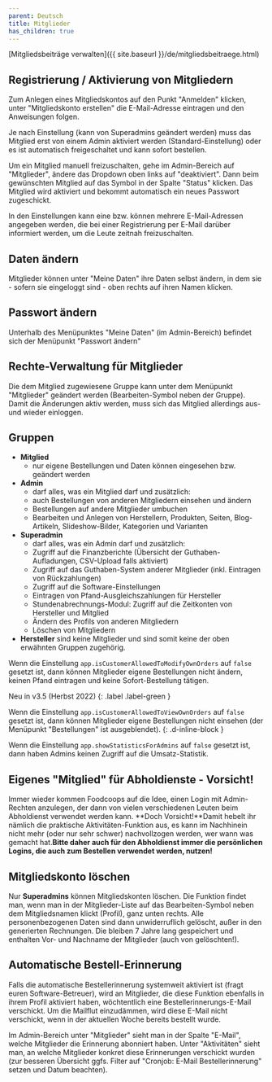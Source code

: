 ```yaml
---
parent: Deutsch
title: Mitglieder
has_children: true
---
```


[Mitgliedsbeiträge verwalten]({{ site.baseurl }}/de/mitgliedsbeitraege.html)

## Registrierung / Aktivierung von Mitgliedern

Zum Anlegen eines Mitgliedskontos auf den Punkt "Anmelden" klicken, unter "Mitgliedskonto erstellen" die E-Mail-Adresse eintragen und den Anweisungen folgen.

Je nach Einstellung (kann von Superadmins geändert werden) muss das Mitglied erst von einem Admin aktiviert werden (Standard-Einstellung) oder es ist automatisch freigeschaltet und kann sofort bestellen.

Um ein Mitglied manuell freizuschalten, gehe im Admin-Bereich auf "Mitglieder", ändere das Dropdown oben links auf "deaktiviert". Dann beim gewünschten Mitglied auf das Symbol in der Spalte "Status" klicken. Das Mitglied wird aktiviert und bekommt automatisch ein neues Passwort zugeschickt.

In den Einstellungen kann eine bzw. können mehrere E-Mail-Adressen angegeben werden, die bei einer Registrierung per E-Mail darüber informiert werden, um die Leute zeitnah freizuschalten.

## Daten ändern
Mitglieder können unter "Meine Daten" ihre Daten selbst ändern, in dem sie - sofern sie eingeloggt sind - oben rechts auf ihren Namen klicken.

## Passwort ändern
Unterhalb des Menüpunktes "Meine Daten" (im Admin-Bereich) befindet sich der Menüpunkt "Passwort ändern"

## Rechte-Verwaltung für Mitglieder
Die dem Mitglied zugewiesene Gruppe kann unter dem Menüpunkt "Mitglieder" geändert werden (Bearbeiten-Symbol neben der Gruppe). Damit die Änderungen aktiv werden, muss sich das Mitglied allerdings aus- und wieder einloggen.

## Gruppen
* **Mitglied**
  * nur eigene Bestellungen und Daten können eingesehen bzw. geändert werden
* **Admin**
  * darf alles, was ein Mitglied darf und zusätzlich:
  * auch Bestellungen von anderen Mitgliedern einsehen und ändern
  * Bestellungen auf andere Mitglieder umbuchen
  * Bearbeiten und Anlegen von Herstellern, Produkten, Seiten, Blog-Artikeln, Slideshow-Bilder, Kategorien und Varianten
* **Superadmin**
  * darf alles, was ein Admin darf und zusätzlich:
  * Zugriff auf die Finanzberichte (Übersicht der Guthaben-Aufladungen, CSV-Upload falls aktiviert)
  * Zugriff auf das Guthaben-System anderer Mitglieder (inkl. Eintragen von Rückzahlungen)
  * Zugriff auf die Software-Einstellungen
  * Eintragen von Pfand-Ausgleichszahlungen für Hersteller
  * Stundenabrechnungs-Modul: Zugriff auf die Zeitkonten von Hersteller und Mitglied
  * Ändern des Profils von anderen Mitgliedern
  * Löschen von Mitgliedern
* **Hersteller** sind keine Mitglieder und sind somit keine der oben erwähnten Gruppen zugehörig.

Wenn die Einstellung `app.isCustomerAllowedToModifyOwnOrders` auf `false` gesetzt ist, dann können Mitglieder eigene Bestellungen nicht ändern, keinen Pfand eintragen und keine Sofort-Bestellung tätigen.

Neu in v3.5 (Herbst 2022)
{: .label .label-green }

Wenn die Einstellung `app.isCustomerAllowedToViewOwnOrders` auf `false` gesetzt ist, dann können Mitglieder eigene Bestellungen nicht einsehen (der Menüpunkt "Bestellungen" ist ausgeblendet).
{: .d-inline-block }


Wenn die Einstellung `app.showStatisticsForAdmins` auf `false` gesetzt ist, dann haben Admins keinen Zugriff auf die Umsatz-Statistik.

## Eigenes "Mitglied" für Abholdienste - Vorsicht!
Immer wieder kommen Foodcoops auf die Idee, einen Login mit Admin-Rechten anzulegen, der dann von vielen verschiedenen Leuten beim Abholdienst verwendet werden kann. **Doch Vorsicht!**Damit hebelt ihr nämlich die praktische Aktivitäten-Funktion aus, es kann im Nachhinein nicht mehr (oder nur sehr schwer) nachvollzogen werden, wer wann was gemacht hat.**Bitte daher auch für den Abholdienst immer die persönlichen Logins, die auch zum Bestellen verwendet werden, nutzen!**

## Mitgliedskonto löschen
Nur **Superadmins** können Mitgliedskonten löschen. Die Funktion findet man, wenn man in der Mitglieder-Liste auf das Bearbeiten-Symbol neben dem Mitgliedsnamen klickt (Profil), ganz unten rechts. Alle personenbezogenen Daten sind dann unwiderruflich gelöscht, außer in den generierten Rechnungen. Die bleiben 7 Jahre lang gespeichert und enthalten Vor- und Nachname der Mitglieder (auch von gelöschten!).

## Automatische Bestell-Erinnerung
Falls die automatische Bestellerinnerung systemweit aktiviert ist (fragt euren Software-Betreuer), wird an Mitglieder, die diese Funktion ebenfalls in ihrem Profil aktiviert haben, wöchtentlich eine Bestellerinnerungs-E-Mail verschickt. Um die Mailflut einzudämmen, wird diese E-Mail nicht verschickt, wenn in der aktuellen Woche bereits bestellt wurde.

Im Admin-Bereich unter "Mitglieder" sieht man in der Spalte "E-Mail", welche Mitglieder die Erinnerung abonniert haben. Unter "Aktivitäten" sieht man, an welche Mitglieder konkret diese Erinnerungen verschickt wurden (zur besseren Übersicht ggfs. Filter auf "Cronjob: E-Mail Bestellerinnerung" setzen und Datum beachten).
